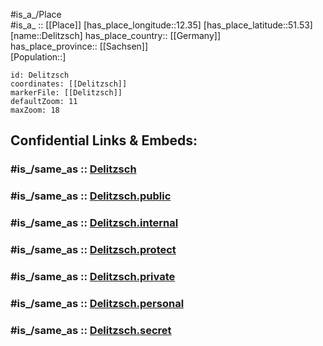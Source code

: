 ﻿---
confidential: public
isDeleted: false
location:
- 51.53
- 12.35
mapmarker: city
mapzoom:
- 7
- 12
SpocWebEntityId: 29740
tags:
- geo/City
type: City
---

#is_a_/Place  
#is_a_ :: [[Place]] 
[has_place_longitude::12.35] 
[has_place_latitude::51.53] 
[name::Delitzsch] 
has_place_country:: [[Germany]]  
has_place_province:: [[Sachsen]]  
[Population::] 



```leaflet
id: Delitzsch
coordinates: [[Delitzsch]] 
markerFile: [[Delitzsch]] 
defaultZoom: 11 
maxZoom: 18
```


## Confidential Links & Embeds: 

### #is_/same_as :: [Delitzsch](/_Standards/Earth/Continent/Europe/Europe~Central/Germany/Germany~East/Sachsen/counties~Sachsen/Nordsachsen/cities~Nordsachsen/Delitzsch.md) 

### #is_/same_as :: [Delitzsch.public](/_public/Earth/Continent/Europe/Europe~Central/Germany/Germany~East/Sachsen/counties~Sachsen/Nordsachsen/cities~Nordsachsen/Delitzsch.public.md) 

### #is_/same_as :: [Delitzsch.internal](/_internal/Earth/Continent/Europe/Europe~Central/Germany/Germany~East/Sachsen/counties~Sachsen/Nordsachsen/cities~Nordsachsen/Delitzsch.internal.md) 

### #is_/same_as :: [Delitzsch.protect](/_protect/Earth/Continent/Europe/Europe~Central/Germany/Germany~East/Sachsen/counties~Sachsen/Nordsachsen/cities~Nordsachsen/Delitzsch.protect.md) 

### #is_/same_as :: [Delitzsch.private](/_private/Earth/Continent/Europe/Europe~Central/Germany/Germany~East/Sachsen/counties~Sachsen/Nordsachsen/cities~Nordsachsen/Delitzsch.private.md) 

### #is_/same_as :: [Delitzsch.personal](/_personal/Earth/Continent/Europe/Europe~Central/Germany/Germany~East/Sachsen/counties~Sachsen/Nordsachsen/cities~Nordsachsen/Delitzsch.personal.md) 

### #is_/same_as :: [Delitzsch.secret](/_secret/Earth/Continent/Europe/Europe~Central/Germany/Germany~East/Sachsen/counties~Sachsen/Nordsachsen/cities~Nordsachsen/Delitzsch.secret.md)

